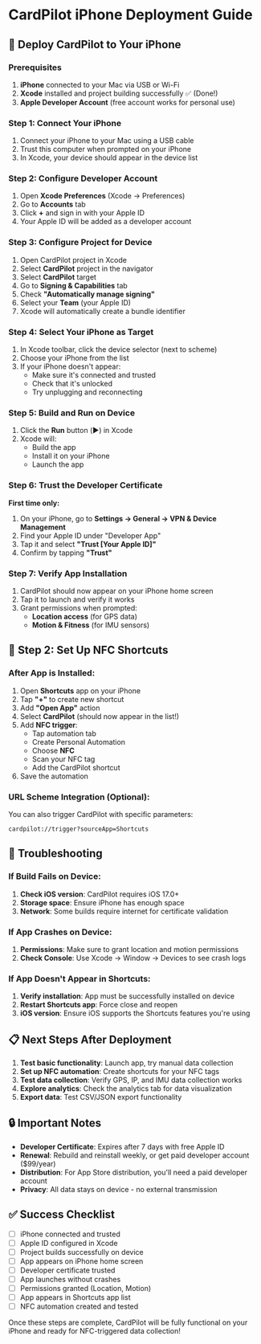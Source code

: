 # CardPilot iPhone Deployment Guide

## 📱 Deploy CardPilot to Your iPhone

### Prerequisites
1. **iPhone** connected to your Mac via USB or Wi-Fi
2. **Xcode** installed and project building successfully ✅ (Done!)
3. **Apple Developer Account** (free account works for personal use)

### Step 1: Connect Your iPhone
1. Connect your iPhone to your Mac using a USB cable
2. Trust this computer when prompted on your iPhone
3. In Xcode, your device should appear in the device list

### Step 2: Configure Developer Account
1. Open **Xcode Preferences** (Xcode → Preferences)
2. Go to **Accounts** tab
3. Click **+** and sign in with your Apple ID
4. Your Apple ID will be added as a developer account

### Step 3: Configure Project for Device
1. Open CardPilot project in Xcode
2. Select **CardPilot** project in the navigator
3. Select **CardPilot** target
4. Go to **Signing & Capabilities** tab
5. Check **"Automatically manage signing"**
6. Select your **Team** (your Apple ID)
7. Xcode will automatically create a bundle identifier

### Step 4: Select Your iPhone as Target
1. In Xcode toolbar, click the device selector (next to scheme)
2. Choose your iPhone from the list
3. If your iPhone doesn't appear:
   - Make sure it's connected and trusted
   - Check that it's unlocked
   - Try unplugging and reconnecting

### Step 5: Build and Run on Device
1. Click the **Run** button (▶️) in Xcode
2. Xcode will:
   - Build the app
   - Install it on your iPhone
   - Launch the app

### Step 6: Trust the Developer Certificate
**First time only:**
1. On your iPhone, go to **Settings → General → VPN & Device Management**
2. Find your Apple ID under "Developer App"
3. Tap it and select **"Trust [Your Apple ID]"**
4. Confirm by tapping **"Trust"**

### Step 7: Verify App Installation
1. CardPilot should now appear on your iPhone home screen
2. Tap it to launch and verify it works
3. Grant permissions when prompted:
   - **Location access** (for GPS data)
   - **Motion & Fitness** (for IMU sensors)

## 🔗 Step 2: Set Up NFC Shortcuts

### After App is Installed:
1. Open **Shortcuts** app on your iPhone
2. Tap **"+"** to create new shortcut
3. Add **"Open App"** action
4. Select **CardPilot** (should now appear in the list!)
5. Add **NFC trigger**:
   - Tap automation tab
   - Create Personal Automation
   - Choose **NFC**
   - Scan your NFC tag
   - Add the CardPilot shortcut
6. Save the automation

### URL Scheme Integration (Optional):
You can also trigger CardPilot with specific parameters:
```
cardpilot://trigger?sourceApp=Shortcuts
```

## 🔧 Troubleshooting

### If Build Fails on Device:
1. **Check iOS version**: CardPilot requires iOS 17.0+
2. **Storage space**: Ensure iPhone has enough space
3. **Network**: Some builds require internet for certificate validation

### If App Crashes on Device:
1. **Permissions**: Make sure to grant location and motion permissions
2. **Check Console**: Use Xcode → Window → Devices to see crash logs

### If App Doesn't Appear in Shortcuts:
1. **Verify installation**: App must be successfully installed on device
2. **Restart Shortcuts app**: Force close and reopen
3. **iOS version**: Ensure iOS supports the Shortcuts features you're using

## 📋 Next Steps After Deployment

1. **Test basic functionality**: Launch app, try manual data collection
2. **Set up NFC automation**: Create shortcuts for your NFC tags
3. **Test data collection**: Verify GPS, IP, and IMU data collection works
4. **Explore analytics**: Check the analytics tab for data visualization
5. **Export data**: Test CSV/JSON export functionality

## 🔒 Important Notes

- **Developer Certificate**: Expires after 7 days with free Apple ID
- **Renewal**: Rebuild and reinstall weekly, or get paid developer account ($99/year)
- **Distribution**: For App Store distribution, you'll need a paid developer account
- **Privacy**: All data stays on device - no external transmission

## ✅ Success Checklist

- [ ] iPhone connected and trusted
- [ ] Apple ID configured in Xcode
- [ ] Project builds successfully on device
- [ ] App appears on iPhone home screen
- [ ] Developer certificate trusted
- [ ] App launches without crashes
- [ ] Permissions granted (Location, Motion)
- [ ] App appears in Shortcuts app list
- [ ] NFC automation created and tested

Once these steps are complete, CardPilot will be fully functional on your iPhone and ready for NFC-triggered data collection!
